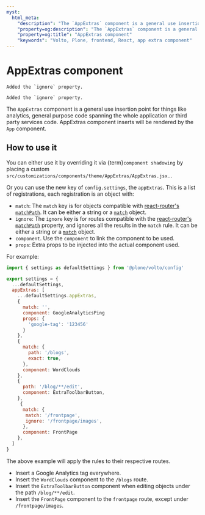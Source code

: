 ```yaml
---
myst:
  html_meta:
    "description": "The `AppExtras` component is a general use insertion point for general purpose code spanning the whole application or for third party services code."
    "property=og:description": "The `AppExtras` component is a general use insertion point for general purpose code spanning the whole application or for third party services code."
    "property=og:title": "AppExtras component"
    "keywords": "Volto, Plone, frontend, React, app extra component"
---
```


# AppExtras component

```{versionchanged} 17.11.6
Added the `ignore` property.
```

```{versionchanged} 16.30.3
Added the `ignore` property.
```

The `AppExtras` component is a general use insertion point for things like
analytics, general purpose code spanning the whole application or third party
services code. AppExtras component inserts will be rendered by the `App`
component.

## How to use it

You can either use it by overriding it via {term}`component shadowing` by placing
a custom `src/customizations/components/theme/AppExtras/AppExtras.jsx`...

Or you can use the new key of `config.settings`, the `appExtras`. This is
a list of registrations, each registration is an object with:

- `match`: The `match` key is for objects compatible with [react-router's `matchPath`](https://v5.reactrouter.com/web/api/matchPath). It can be either a string or a [`match`](https://v5.reactrouter.com/web/api/match) object.
- `ignore`: The `ignore` key is for routes compatible with the [react-router's `matchPath`](https://v5.reactrouter.com/web/api/matchPath) property, and ignores all the results in the `match` rule.
  It can be either a string or a [`match`](https://v5.reactrouter.com/web/api/match) object.
- `component`. Use the `component` to link the component to be used.
- `props`: Extra props to be injected into the actual component used.

For example:

```jsx
import { settings as defaultSettings } from '@plone/volto/config'

export settings = {
  ...defaultSettings,
  appExtras: [
    ...defaultSettings.appExtras,
    {
      match: '',
      component: GoogleAnalyticsPing
      props: {
        'google-tag': '123456'
      }
    },
    {
      match: {
        path: '/blogs',
        exact: true,
      },
      component: WordClouds
    },
    {
      path: '/blog/**/edit',
      component: ExtraToolbarButton,
    },
     {
      match: {
       match: '/frontpage',
       ignore: '/frontpage/images',
      },
      component: FrontPage
    },
  ]
}
```

The above example will apply the rules to their respective routes.

-   Insert a Google Analytics tag everywhere.
-   Insert the `WordClouds` component to the `/blogs` route.
-   Insert the `ExtraToolbarButton` component when editing objects under the path `/blog/**/edit`.
-   Insert the `FrontPage` component to the `frontpage` route, except under `/frontpage/images`.
